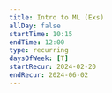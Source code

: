 ```yaml
---
title: Intro to ML (Exs)
allDay: false
startTime: 10:15
endTime: 12:00
type: recurring
daysOfWeek: [T]
startRecur: 2024-02-20
endRecur: 2024-06-02
---
```

